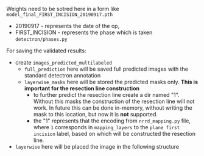 
Weights need to be sotred here in a form like `model_final_FIRST_INCISION_20190917.pth` 
- 20190917 - represents the date of the op, 
- FIRST_INCISION - represents the phase which is taken `detectron/phases.py`

For saving the validated results:
- create `images_predicted_multilabeled`
  - `full_prediction` here will be saved full predicted images with the standard detectron annotation
  - `layerwise_masks` here will be stored the predicted masks only. **This is important for the resection line construction**
    - to further predict the resection line create a dir named "1". Without this masks the construction of the resection line will not work. In future this can be done in-memory, without writing the mask to this location, but now it is **not** supported.
    - the "1" represents that the encoding from `nrrd_mapping.py` file, where `1` corresponds in `mapping_layers` to the `plane first incision` label, based on which will be constructed the resection line.
 - `layerwise` here will be placed the image in the following structure 
